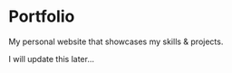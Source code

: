 # Portfolio

My personal website that showcases my skills & projects. 

I will update this later... 

